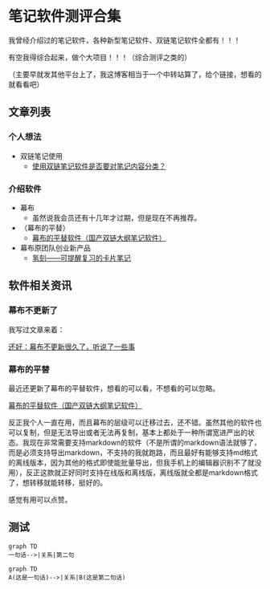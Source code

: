 # 笔记软件测评合集

我曾经介绍过的笔记软件，各种新型笔记软件、双链笔记软件全都有！！！

有空我得综合起来，做个大项目！！！（综合测评之类的）

（主要早就发其他平台上了，我这博客相当于一个中转站算了，给个链接，想看的就看看吧）

## 文章列表
### 个人想法

- 双链笔记使用
	- <a target="_blank" href="https://mp.weixin.qq.com/s?__biz=MzU4MjY5OTM5OQ==&mid=2247485288&idx=2&sn=090d9a7d3054f7dda717c3584114a5bc&chksm=fdb51780cac29e960fcd53701c1993dfb38ef7ccfa3c3275a938e8596a22f859144e1996c05b&token=84766434&lang=zh_CN#rd">使用双链笔记软件是否要对笔记内容分类？</a>
### 介绍软件
- 幕布
	- 虽然说我会员还有十几年才过期，但是现在不再推荐。
- （幕布的平替）
	- <a target="_blank" href="https://mp.weixin.qq.com/s?__biz=MzU4MjY5OTM5OQ==&mid=2247485382&idx=1&sn=10a70f65b9c61e0e4c5256273e1ee3d0&chksm=fdb5172ecac29e38dc9a86068c499e1d75507e9b0e6b8644c0cadcc4b5341877b7cef1fd6549&token=84766434&lang=zh_CN#rd">幕布的平替软件（国产双链大纲笔记软件）</a>
- 幕布原团队创业新产品
	- <a target="_blank" href="https://mp.weixin.qq.com/s?__biz=MzU4MjY5OTM5OQ==&mid=2247485355&idx=1&sn=82346ac00020e3395354ac4699618a30&chksm=fdb51743cac29e5529118f87b0f1d27b96bf46278bebf7a7e9fd91e4c639e26f60eaced2851f&token=84766434&lang=zh_CN#rd">氢刻——可提醒复习的卡片笔记</a>
	

## 软件相关资讯
### 幕布不更新了
我写过文章来着：

[还好：幕布不更新很久了，听说了一些事](https://zhuanlan.zhihu.com/p/487510940)

### 幕布的平替
最近还更新了幕布的平替软件，想看的可以看，不想看的可以忽略。

[幕布的平替软件（国产双链大纲笔记软件）​](https://mp.weixin.qq.com/s?__biz=MzU4MjY5OTM5OQ==&mid=2247485382&idx=1&sn=10a70f65b9c61e0e4c5256273e1ee3d0&chksm=fdb5172ecac29e38dc9a86068c499e1d75507e9b0e6b8644c0cadcc4b5341877b7cef1fd6549&token=1503143501&lang=zh_CN#rd)

反正我个人一直在用，而且幕布的层级可以迁移过去，还不错。虽然其他的软件也可以复制，但是无法导出或者无法再复制，基本上都处于一种所谓宽进严出的状态。我现在非常需要支持markdown的软件（不是所谓的markdown语法就够了，而是必须支持导出markdown，不支持的我就跑路，而且最好有能够支持md格式的离线版本，因为其他的格式即使能批量导出，但我手机上的编辑器识别不了就没用），反正这款就正好同时支持在线版和离线版，离线版就全都是markdown格式了，想转移就能转移，挺好的。

感觉有用可以点赞。




## 测试

```mermaid
graph TD
一句话-->|关系|第二句
```


```mermaid
graph TD
A(这是一句话)-->|关系|B(这是第二句话)

```
